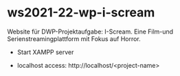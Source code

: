 # ws2021-22-wp-i-scream

Website für DWP-Projektaufgabe: I-Scream. Eine Film-und Serienstreamingplattform mit Fokus auf Horror.

-   Start XAMPP server

-   localhost access: http://localhost/\<project-name>
